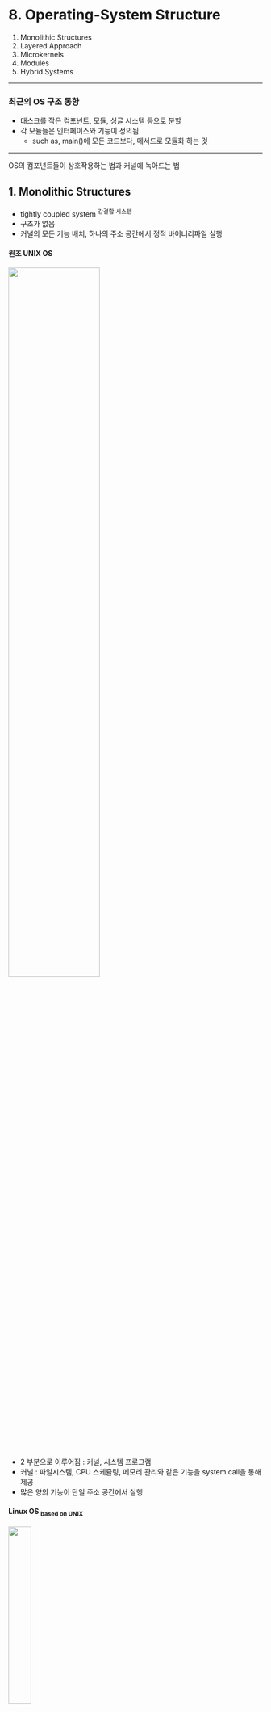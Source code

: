 # 8. Operating-System Structure

1. Monolithic Structures
2. Layered Approach
3. Microkernels
4. Modules
5. Hybrid Systems

---

### 최근의 OS 구조 동향

- 태스크를 작은 컴포넌트, 모듈, 싱글 시스템 등으로 분할
- 각 모듈들은 인터페이스와 기능이 정의됨
    - such as, main()에 모든 코드보다, 메서드로 모듈화 하는 것

--- 

OS의 컴포넌트들이 상호작용하는 법과 커널에 녹아드는 법

## 1. Monolithic Structures

- tightly coupled system <sup>강결합 시스템</sup>
- 구조가 없음
- 커널의 모든 기능 배치, 하나의 주소 공간에서 정적 바이너리파일 실행

#### 원조 UNIX OS

<img src="img.png"  width="60%"/>

- 2 부분으로 이루어짐 : 커널, 시스템 프로그램
- 커널 : 파일시스템, CPU 스케쥴링, 메모리 관리와 같은 기능을 system call을 통해 제공
- 많은 양의 기능이 단일 주소 공간에서 실행

#### Linux OS <sub>based on UNIX</sub>

<img src="img_1.png"  width="30%"/>

- 어플리케이션은 `glbc` 표준 C 라이브러리를 이용해 system call
- 커널 모드에서는 모놀리식 <sub>단일 주소공간을 사용</sub>
- 모듈러 설계 : 커널이 실행 중에 수정될 수 있음

### Monolithic Systems의 특징

- 단순함, 빠름
    - 아직도 Linux, Winodw 에서 사용하는 이유
- 구현과 확장에 어려움
- 오버헤드 : System call 인터페이스, 커널에서의 상호 작용

## 2. Layered Approach

<img src="img_2.png"  width="40%"/>

- loosely coupled system <sup>약결합 시스템</sup>
- 모듈러 방식
- 커널 : 작은 기능을 하는 컴포넌트들의 집합
- 컴포넌트 하나의 영향이 다른 곳에 미치지 않음
- OS를 몇 개의 레벨로 나눔
    - 0은 하드웨어, 높이 갈수록 유저 인터페이스
- 컴퓨터 네트워크 <sub>TCP/IP</sub>, 웹 어플리케이션에서 쓰임

### Layered Approach의 특징

- 구조와 디버깅이 단순함
- 각 레이어는 자신보다 낮은 레벨의 레이어에 대한 기능과 서비스만 사용
    - ex. level 0은 하드웨어만 사용하기 때문에 디버깅 대상이 단순함
- 각 레이어는 자신보다 낮은 레이어가 제공한 기능으로 그현
    - 기능의 내부 구현은 알 필요가 없음
- 모든 레이어는 자료구조, 기능, 하드웨어를 상위 레이어로부터 숨김
- 순수 Layered는 사용하기 힘듦
    - 각 계층 기능을 명확히 정의하기 어려움
    - 계층을 가로질러 통신하는 것의 오버헤드
- 일반적으로 레이어 수를 줄이고, 레이어가 가진 기능을 늘려서
    - Layered의 단점을 보완함

## 3. Microkernels

<img src="img_3.png"  width="60%"/>

- 커널이 커짐에 따라 커널 관리가 힘들어짐
- microkernel : 커널을 모듈화하고, 분리된 주소 공간을 가짐
- 커널에서 중요치 않은 컴포넌트를 뗴어네어, 사용자 모드에 구현
- 사용자 공간에서 사용자 프로그램과 다양한 서비스가 마이크로 커널을 통해 간접적으로 통신
- ex. Mach, QNX

### Microkernels의 특징

- OS를 쉽게 확장 가능 : 새로운 서비스가 필요하면 사용자 공간에 추가, 커널의 수정 필요 없음
- 커널의 수정이 필요해도 마이크로 커널이라 수정 범위가 작음
- 시스템 기능에 대한 오버헤드 존재
    - 사용자 레벨의 서비스가 서로 통신하기 위해 메시지가 각 커널 공간에 복사되어야함
- 메시지 교환을 위해 메시지를 복사하고, 프로세스간에 컨텍스트 스위칭이 필요함

## 4. Modules

- ex. 현대의 Unix, Linux, macOS, Windows 등
- loadable kernel modules <sub>LKM</sub>
- 커널은 핵심 컴포넌트를 가지고, 부팅 시간이나 런타임에 모듈을 통해 추가 서비스 연결
- 커널은 핵심 서비스를 제공하고, 다른 서비스는 커널 동작 중에 동적으로 구현
- 커널의 수정이 있을 때마다 재컴파일이 필요 없음

## 5. Hybrid Systems

- 주소 할당 성능, 보안, 사용성 이슈를 감안하여 혼합된 시스템
- ex. Linux
    - monolithic : OS가 단일 주소 공간에 위치
    - modular : 새로운 기능은 동적으로 커널에 추가

### macOS and iOS

<img src="img_4.png"  width="50%"/>

- Apple 모바일 기기 전용
- 폐쇄적인 시스템
- User experience layer
    - 사용자와 기기가 상호작용하기 위한 소프트웨어 인터페이스 정의
    - Mac OS의 Aqua : 마우스, 트랙패드에 대한 인터페이스
    - iOS의 Springboard : 터치 기기에 대한 인터페이스
- Application frameworks layer
    - Cocoa, Cocoa Touch : Objective-C, Swift 언어의 API
    - Cocoa : maOS 어플리케이션 개발을 위함
    - Cocoa Touch : iOS 어플리케이션 개발을 위함
- Core frameworks : 그래픽과 미디어를 위한 프레임워크
- Kernel environment : Mach microkernel, BSD UNIx kernel

#### Darwin

<img src="img_5.png"  width="40%"/>

- Layered system
- Mach microkernel, BSD Unix kernel의 주요 부분
- 2개의 System call 인터페이스
    - C 라이브러를 통해 system call과 상호작용하는 Unix와 달리
- Mach System call <sup>traps</sup>, BSD System call
    - 표준 C 라이브러리와 네트워킹, 보안 등에 대한 라이브러리 제공

### Android

<img src="img_6.png"  width="40%"/>

- 안드로이드 모바일 기기와 태블릿 PC 전용
- 오픈소스, 다양한 기기에서 동작
- 안드로이드 어플리케이션은 Java 언어로 개발
    - Google이 Java를 안드로이드 개발 전용으로 설계
    - ART <sub>Android Runtime</sub> : Java 바이트코드를 안드로이드 기기에서 실행
    - class 파일로 검파일 후 `.dex` 실행 파일로 변환

### Windows subsystem for LINUX

- 다른 OS 환경을 에뮬레이트하기위한 hybrid architecture
- Windows sybsystem for Linux <sub>WSL</sub>
    - native Linux 어플리케이션 구동 가능
- Windows Pico 프로세스 : native Linux 바이너리를 프로세스의 고유 주소 공간에 load
- LXSS : Linux System call을 Windows System call로 변환
    - ex. `fork()` -> `CreateProcess()`

